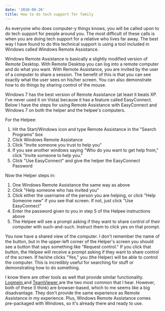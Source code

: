 ```yaml
---
date: '2010-09-26'
title: How to do tech support for family
---
```


<p>As everyone who does computer-y things knows, you will be called upon to do tech support for people around you. The most difficult of these calls is when you are doing tech support for a relative who lives far away. The best way I have found to do this technical support is using a tool included in Windows called Windows Remote Assistance.</p>

<p>Windows Remote Assistance is basically a slightly modified version of Remote Desktop. With Remote Desktop you can log into a remote computer and do what you want. With Remote Assistance, you are invited by the user of a computer to share a session. The benefit of this is that you can see exactly what the user sees on his/her screen. You can also demonstrate how to do things by sharing control of the mouse.</p>

<p>Windows 7 has the best version of Remote Assistance (at least it beats XP. I've never used it on Vista) because it has a feature called EasyConnect. Below I have the steps for using Remote Assistance with EasyConnect and Windows 7 on both the helper and the helpee's computers.</p>

<p>For the Helpee:</p>
<ol>
<li>Hit the Start/Windows icon and type Remote Assistance in the "Search Programs" box</li>
<li>Click Windows Remote Assistance</li>
<li>Click "Invite someone you trust to help you"</li>
<li>If you see another windows saying "Who do you want to get help from," click "Invite someone to help you."</li>
<li>Click "Use EasyConnect" and give the helper the EasyConnect Password</li>
</ol>
Now the Helper steps in:
<ol>
<li>One Windows Remote Assistance the same way as above</li>
<li>Click "Help someone who has invited you"</li>
<li>Click either the username of the person you are helping, or click "Help Someone new" if you see that screen. If not, just click "Use EasyConnect"</li>
<li>Enter the password given to you in step 5 of the Helpee instructions above</li>
<li>The Helpee will see a prompt asking if they want to share control of their computer with such-and-such. Instruct them to click yes on that prompt.</li>
</ol>
<p>You now have a shared view of the computer. I don't remember the name of the button, but in the upper-left corner of the Helper's screen you should see a button that says something like "Request control." If you click that button, the Helpee will receive a prompt asking if they want to share control of the screen. If he/she clicks "Yes," you (the Helper) will be able to control the computer. This is incredibly useful for searching for stuff or demonstrating how to do something.</p>

<p>I know there are other tools as well that provide similar functionality. <a href="https://secure.logmein.com/">Logmein </a>and <a href="http://www.teamviewer.com/index.aspx">TeamViewer </a>are the two most common that I hear. However, both of these (I think) are browser-based, which to me seems like a big disadvantage. They don't provide the same experience as Remote Assistance in my experience. Plus, Windows Remote Assistance comes pre-packaged with Windows, so it's already there and ready to use.</p>